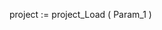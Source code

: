 ﻿<!----------------------------------------------------project := project_Load ( pathname ) -> pathname (Text) -  Project pathname <- project (Object) -  Definition of the project updated if necessary-->project := project_Load ( Param_1 )